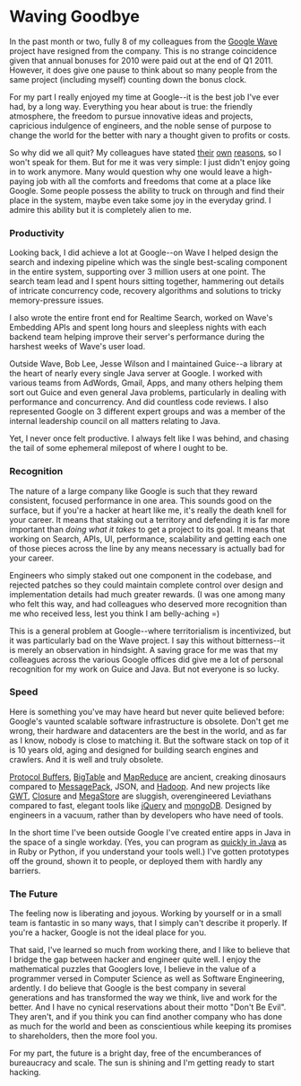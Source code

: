 <meta published="06 Jun 2011"/>
<meta tag="personal"/>
<meta tag="wave"/>

# Waving Goodbye

In the past month or two, fully 8 of my colleagues from the [Google Wave](http://wave.google.com) project have resigned from
 the company. This is no strange coincidence given that annual bonuses for 2010 were paid out at the
 end of Q1 2011. However, it does give one pause to think about so many people from the same project
 (including myself) counting down the bonus clock.

For my part I really enjoyed my time at Google--it is the best job I've ever had, by a long way.
Everything you hear about is true: the friendly atmosphere, the freedom to pursue innovative ideas
and projects, capricious indulgence of engineers, and the noble sense of purpose
to change the world for the better with nary a thought given to profits or costs.

So why did we all quit? My colleagues have stated [their](http://blog.pamelafox.org/2011/02/goodbye-google-hello-world.html)
 [own](http://blog.douweosinga.com/2011/05/leaving-google-part-2.html)
 [reasons](http://jutopia.tirsen.com/2011/04/29/leaving_google.html), so I won't speak for them.
But for me it was very simple: I just didn't enjoy going in to work anymore. Many would question why
one would leave a high-paying job with all the comforts and freedoms that come at a place like Google.
Some people possess the ability to truck on through and find their
place in the system, maybe even take some joy in the everyday grind. I admire this ability but it is completely alien
to me.

### Productivity

Looking back, I did achieve a lot at Google--on Wave I helped design the search and indexing pipeline which was the
single best-scaling component in the entire system, supporting over 3 million users at one point.
The search team lead and I spent hours sitting together, hammering out details of intricate concurrency code,
recovery algorithms and solutions to tricky memory-pressure issues.

I also wrote the entire front end for Realtime Search, worked on Wave's Embedding APIs and
spent long hours and sleepless nights with each backend team helping improve their server's performance
during the harshest weeks of Wave's user load.

Outside Wave, Bob Lee, Jesse Wilson and I maintained Guice--a library at the heart of nearly every single
Java server at Google. I worked with various teams from AdWords, Gmail, Apps, and many others helping
 them sort out Guice and even general Java problems, particularly in dealing with performance
and concurrency. And did countless code reviews. I also represented Google on 3 different
 expert groups and was a member of the internal leadership council on all matters relating to Java.

Yet, I never once felt productive. I always felt like I was behind, and chasing the tail of some
ephemeral milepost of where I ought to be.

### Recognition

The nature of a large company like Google is such that they reward consistent, focused performance
 in one area. This sounds good on the surface, but if you're a hacker at heart like me, it's
 really the death knell for your career. It means that staking out a territory and defending it is
 far more important than *doing what it takes* to get a project to its goal. It means that working
 on Search, APIs, UI, performance, scalability and getting each one of those pieces across the line
 by any means necessary is actually bad for your career.

Engineers who simply staked out one component in the codebase, and rejected patches so they could
 maintain complete control over design and implementation details had much greater rewards. (I was
 one among many who felt this way, and had colleagues who deserved more recognition than
 me who received less, lest you think I am belly-aching =)

This is a general problem at Google--where territorialism is incentivized, but it was particularly bad
on the Wave project. I say this without bitterness--it is merely an observation in hindsight. A saving
 grace for me was that my colleagues across the various Google offices did give me a lot of
 personal recognition for my work on Guice and Java. But not everyone is so lucky.

### Speed

Here is something you've may have heard but never quite believed before: Google's vaunted scalable software infrastructure
 is obsolete. Don't get me wrong, their hardware and datacenters are the best in
the world, and as far as I know, nobody is close to matching it. But the software stack on top of it
is 10 years old, aging and designed for building search engines and crawlers. And it is well and truly obsolete.

[Protocol Buffers](http://code.google.com/p/protobuf/), [BigTable](http://labs.google.com/papers/bigtable.html)
 and [MapReduce](http://labs.google.com/papers/mapreduce.html) are ancient, creaking dinosaurs
 compared to [MessagePack](http://msgpack.org), JSON,
and [Hadoop](http://hadoop.apache.org/). And new projects like [GWT](http://code.google.com/webtoolkit/),
 [Closure](http://code.google.com/closure/) and [MegaStore](http://www.cidrdb.org/cidr2011/Papers/CIDR11_Paper32.pdf)
  are sluggish, overengineered Leviathans compared to
fast, elegant tools like [jQuery](http://jquery.org) and [mongoDB](http://mongodb.org). Designed by
 engineers in a vacuum, rather than by developers who have need of tools.

In the short time I've been outside Google I've created entire apps in Java in the space of a single
 workday. (Yes, you can program as [quickly in Java](http://sitebricks.org) as in Ruby or Python, if you understand your tools well.)
I've gotten prototypes off the ground, shown it to people, or deployed them with hardly any barriers.

### The Future

The feeling now is liberating and joyous. Working by yourself or in a small team is fantastic in so many ways,
that I simply can't describe it properly.  If you're a hacker, Google is not the ideal place
for you.

That said, I've learned so much from working there, and I like to believe that I bridge the gap between
hacker and engineer quite well. I enjoy the mathematical puzzles that Googlers love, I believe in
the value of a programmer versed in Computer Science as well as Software Engineering, ardently. I do
believe that Google is the best company in several generations and has transformed the way we
think, live and work for the better. And I have no cynical reservations about their motto "Don't Be Evil".
They aren't, and if you think you can find another company who has done as much for the world and been
as conscientious while keeping its promises to shareholders, then the more fool you.

For my part, the future is a bright day, free of the encumberances of bureaucracy and scale. The sun
is shining and I'm getting ready to start hacking.
